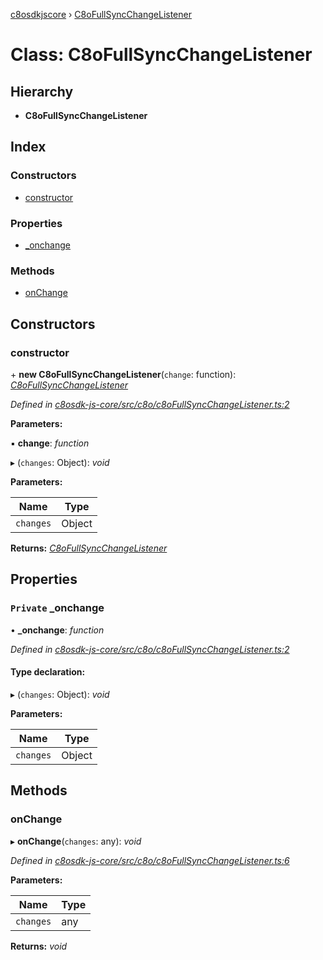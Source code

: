 [c8osdkjscore](../README.md) › [C8oFullSyncChangeListener](c8ofullsyncchangelistener.md)

# Class: C8oFullSyncChangeListener

## Hierarchy

* **C8oFullSyncChangeListener**

## Index

### Constructors

* [constructor](c8ofullsyncchangelistener.md#constructor)

### Properties

* [_onchange](c8ofullsyncchangelistener.md#private-_onchange)

### Methods

* [onChange](c8ofullsyncchangelistener.md#onchange)

## Constructors

###  constructor

\+ **new C8oFullSyncChangeListener**(`change`: function): *[C8oFullSyncChangeListener](c8ofullsyncchangelistener.md)*

*Defined in [c8osdk-js-core/src/c8o/c8oFullSyncChangeListener.ts:2](https://github.com/convertigo/c8osdk-angular/blob/acd0992/src/c8o/c8oFullSyncChangeListener.ts#L2)*

**Parameters:**

▪ **change**: *function*

▸ (`changes`: Object): *void*

**Parameters:**

Name | Type |
------ | ------ |
`changes` | Object |

**Returns:** *[C8oFullSyncChangeListener](c8ofullsyncchangelistener.md)*

## Properties

### `Private` _onchange

• **_onchange**: *function*

*Defined in [c8osdk-js-core/src/c8o/c8oFullSyncChangeListener.ts:2](https://github.com/convertigo/c8osdk-angular/blob/acd0992/src/c8o/c8oFullSyncChangeListener.ts#L2)*

#### Type declaration:

▸ (`changes`: Object): *void*

**Parameters:**

Name | Type |
------ | ------ |
`changes` | Object |

## Methods

###  onChange

▸ **onChange**(`changes`: any): *void*

*Defined in [c8osdk-js-core/src/c8o/c8oFullSyncChangeListener.ts:6](https://github.com/convertigo/c8osdk-angular/blob/acd0992/src/c8o/c8oFullSyncChangeListener.ts#L6)*

**Parameters:**

Name | Type |
------ | ------ |
`changes` | any |

**Returns:** *void*
